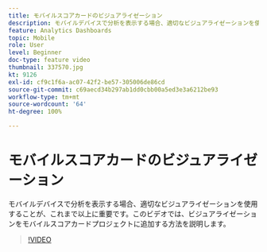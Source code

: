 ```yaml
---
title: モバイルスコアカードのビジュアライゼーション
description: モバイルデバイスで分析を表示する場合、適切なビジュアライゼーションを使用することが、これまで以上に重要です。このビデオでは、ビジュアライゼーションをモバイルスコアカードプロジェクトに追加する方法を説明します。
feature: Analytics Dashboards
topic: Mobile
role: User
level: Beginner
doc-type: feature video
thumbnail: 337570.jpg
kt: 9126
exl-id: cf9c1f6a-ac07-42f2-be57-305006de86cd
source-git-commit: c69aecd34b297ab1dd0cbb00a5ed3e3a6212be93
workflow-type: tm+mt
source-wordcount: '64'
ht-degree: 100%

---
```


# モバイルスコアカードのビジュアライゼーション

モバイルデバイスで分析を表示する場合、適切なビジュアライゼーションを使用することが、これまで以上に重要です。このビデオでは、ビジュアライゼーションをモバイルスコアカードプロジェクトに追加する方法を説明します。

>[!VIDEO](https://video.tv.adobe.com/v/337570/?quality=12&learn=on)
